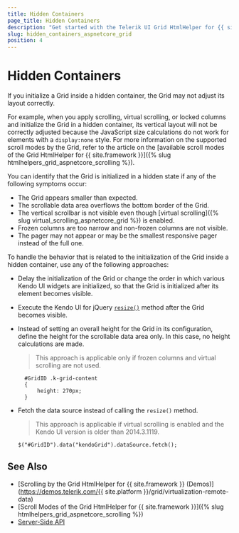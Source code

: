 ```yaml
---
title: Hidden Containers
page_title: Hidden Containers
description: "Get started with the Telerik UI Grid HtmlHelper for {{ site.framework }} and learn how to handle the most common scenarios when initializing it in a hidden container."
slug: hidden_containers_aspnetcore_grid
position: 4
---
```


# Hidden Containers

If you initialize a Grid inside a hidden container, the Grid may not adjust its layout correctly.

For example, when you apply scrolling, virtual scrolling, or locked columns and initialize the Grid in a hidden container, its vertical layout will not be correctly adjusted because the JavaScript size calculations do not work for elements with a `display:none` style. For more information on the supported scroll modes by the Grid, refer to the article on the [available scroll modes of the Grid HtmlHelper for {{ site.framework }}]({% slug htmlhelpers_grid_aspnetcore_scrolling %}).

You can identify that the Grid is initialized in a hidden state if any of the following symptoms occur:
* The Grid appears smaller than expected.
* The scrollable data area overflows the bottom border of the Grid.
* The vertical scrollbar is not visible even though [virtual scrolling]({% slug virtual_scrolling_aspnetcore_grid %}) is enabled.
* Frozen columns are too narrow and non-frozen columns are not visible.
* The pager may not appear or may be the smallest responsive pager instead of the full one.

To handle the behavior that is related to the initialization of the Grid inside a hidden container, use any of the following approaches:
* Delay the initialization of the Grid or change the order in which various Kendo UI widgets are initialized, so that the Grid is initialized after its element becomes visible.
* Execute the Kendo UI for jQuery [`resize()`](https://docs.telerik.com/kendo-ui/api/javascript/kendo/methods/resize) method after the Grid becomes visible.
* Instead of setting an overall height for the Grid in its configuration, define the height for the scrollable data area only. In this case, no height calculations are made.

  > This approach is applicable only if frozen columns and virtual scrolling are not used.

    ```
      #GridID .k-grid-content
      {
          height: 270px;
      }
    ```

* Fetch the data source instead of calling the `resize()` method.

  > This approach is applicable if virtual scrolling is enabled and the Kendo UI version is older than 2014.3.1119.

    ```
    $("#GridID").data("kendoGrid").dataSource.fetch();
    ```

## See Also

* [Scrolling by the Grid HtmlHelper for {{ site.framework }} (Demos)](https://demos.telerik.com/{{ site.platform }}/grid/virtualization-remote-data)
* [Scroll Modes of the Grid HtmlHelper for {{ site.framework }}]({% slug htmlhelpers_grid_aspnetcore_scrolling %})
* [Server-Side API](/api/grid)
